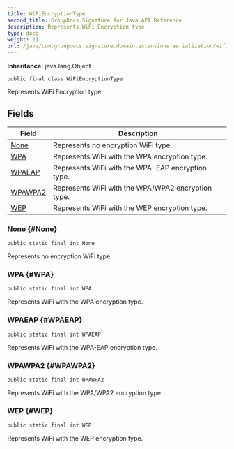 ```yaml
---
title: WiFiEncryptionType
second_title: GroupDocs.Signature for Java API Reference
description: Represents WiFi Encryption type.
type: docs
weight: 21
url: /java/com.groupdocs.signature.domain.extensions.serialization/wifiencryptiontype/
---
```

**Inheritance:**
java.lang.Object
```
public final class WiFiEncryptionType
```

Represents WiFi Encryption type.
## Fields

| Field | Description |
| --- | --- |
| [None](#None) | Represents no encryption WiFi type. |
| [WPA](#WPA) | Represents WiFi with the WPA encryption type. |
| [WPAEAP](#WPAEAP) | Represents WiFi with the WPA-EAP encryption type. |
| [WPAWPA2](#WPAWPA2) | Represents WiFi with the WPA/WPA2 encryption type. |
| [WEP](#WEP) | Represents WiFi with the WEP encryption type. |
### None {#None}
```
public static final int None
```


Represents no encryption WiFi type.

### WPA {#WPA}
```
public static final int WPA
```


Represents WiFi with the WPA encryption type.

### WPAEAP {#WPAEAP}
```
public static final int WPAEAP
```


Represents WiFi with the WPA-EAP encryption type.

### WPAWPA2 {#WPAWPA2}
```
public static final int WPAWPA2
```


Represents WiFi with the WPA/WPA2 encryption type.

### WEP {#WEP}
```
public static final int WEP
```


Represents WiFi with the WEP encryption type.

